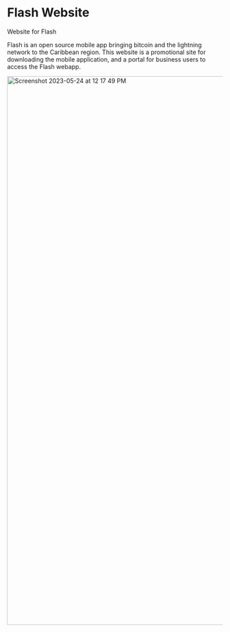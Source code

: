 
# Flash Website
Website for Flash

Flash is an open source mobile app bringing bitcoin and the lightning network to the Caribbean region.
This website is a promotional site for downloading the mobile application, and a portal for business users to access the Flash webapp.


<img width="1282" alt="Screenshot 2023-05-24 at 12 17 49 PM" src="https://github.com/lnflash/flash-site/assets/34528298/63f96ec5-c58b-4ec5-a45e-a5369829d14b">
